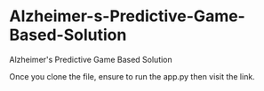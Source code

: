 # Alzheimer-s-Predictive-Game-Based-Solution
Alzheimer's Predictive Game Based Solution

Once you clone the file, ensure to run the app.py then visit the link. 
